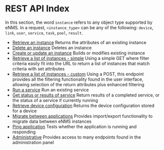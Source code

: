 # REST API Index

In this section, the word `instance` refers to any object type supported
by eNMS. In a request, `<instance_type>` can be any of the following:
`device`, `link`, `user`, `service`, `task`, `pool`, `result`.



- [Retrieve an instance](endpoint_types/retrieve_instance.md) 
  Returns the attributes of an existing instance
- [Delete an instance](endpoint_types/delete_instance.md) 
  Deletes an instance
- [Create or update an instance](endpoint_types/create_update_instance.md) 
  Builds or modifies existing instance
- [Retrieve a list of instances - simple](endpoint_types/retrieve_list_instance_simple.md) 
  Using a simple GET where filter criteria easily fit into the URL to return a
  list of instances that match criteria with set attributes
- [Retrieve a list of instances - custom](endpoint_types/retrieve_list_instance_custom.md) 
  Using a POST, this endpoint provides all the filtering functionality found in
  the user interface, allowing selection of the return attributes plus enhanced
  filtering  
- [Run a service](endpoint_types/run_service.md) 
  Run an existing service
- [Get status or results of service](endpoint_types/results_service.md) 
  Return results of a completed service, or the status of a service if currently running
- [Retrieve device configuration](endpoint_types/device_config.md) 
  Returns the device configuration stored for a device  
- [Migrate between applications](endpoint_types/migrate.md) 
  Provides import/export functionality to migrate data between eNMS instances
- [Ping application](endpoint_types/ping.md) 
  Tests whether the application is running and responding
- [Administrative](endpoint_types/admin.md) 
  Provides access to many endpoints found in the administration panel


  









